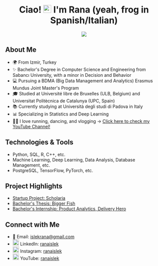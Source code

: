 <div align="center">
  <h1 align="center">Ciao! <img src="https://media.giphy.com/media/hvRJCLFzcasrR4ia7z/giphy.gif" width="25px"> I'm Rana (yeah, frog in Spanish/Italian) </h1>
  <img src="https://media.tenor.com/wuariwEtBXUAAAAM/tiny-green-frog-teeny-tiny-green-frog.gif"/>
</div> 

## About Me
- 🌍 From Izmir, Turkey
- ✨ Bachelor's Degree in Computer Science and Engineering from Sabancı University, with a minor in Decision and Behavior
- 💻 Pursuing a BDMA (Big Data Management and Analytics) Erasmus Mundus Joint Master's Program
- 🎓 Studied at Université libre de Bruxelles (ULB, Belgium) and Universitat Politècnica de Catalunya (UPC, Spain)
- 📚 Currently studying at Università degli studi di Padova in Italy
- 📊 Specializing in Statistics and Deep Learning
- 🏃‍♀️ I love running, dancing, and vlogging -> <a href="https://www.youtube.com/@ranaislek" target="_blank">Click here to check my YouTube Channel!</a>

## Technologies & Tools
- Python, SQL, R, C++, etc.
- Machine Learning, Deep Learning, Data Analysis, Database Management, etc.
- PostgreSQL, TensorFlow, PyTorch, etc.

## Project Highlights
- [Startup Project: Scholaria](https://github.com/ranaislek/Scholaria-Startup)
- [Bachelor's Thesis: Bigger Fish](https://github.com/ranaislek/BiggerFish-Bachelors-Thesis)
- [Bachelor's Internship: Product Analytics, Delivery Hero](https://github.com/ranaislek/Bachelors-Internship-Project)

## Connect with Me
- 📧 Email: islekrana@gmail.com
- <img src="https://upload.wikimedia.org/wikipedia/commons/c/ca/LinkedIn_logo_initials.png" width="20px" /> LinkedIn: <a href="https://www.linkedin.com/in/ranaislek/" target="_blank">ranaislek</a>
- <img src="https://upload.wikimedia.org/wikipedia/commons/a/a5/Instagram_icon.png" width="20px" /> Instagram: <a href="https://www.instagram.com/ranaislek/" target="_blank">ranaislek</a>
- <img src="https://upload.wikimedia.org/wikipedia/commons/4/42/YouTube_icon_%282013-2017%29.png" width="20px" /> YouTube: <a href="https://www.youtube.com/@ranaislek" target="_blank">ranaislek</a>
